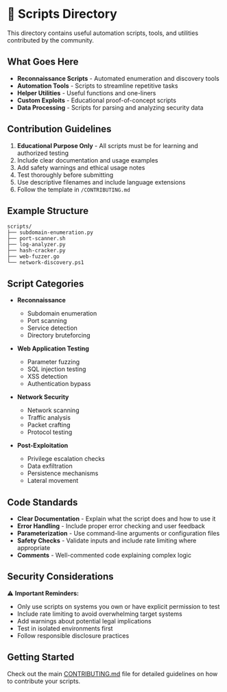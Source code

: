 # 🔧 Scripts Directory

This directory contains useful automation scripts, tools, and utilities contributed by the community.

## What Goes Here

- **Reconnaissance Scripts** - Automated enumeration and discovery tools
- **Automation Tools** - Scripts to streamline repetitive tasks
- **Helper Utilities** - Useful functions and one-liners
- **Custom Exploits** - Educational proof-of-concept scripts
- **Data Processing** - Scripts for parsing and analyzing security data

## Contribution Guidelines

1. **Educational Purpose Only** - All scripts must be for learning and authorized testing
2. Include clear documentation and usage examples
3. Add safety warnings and ethical usage notes
4. Test thoroughly before submitting
5. Use descriptive filenames and include language extensions
6. Follow the template in `/CONTRIBUTING.md`

## Example Structure

```
scripts/
├── subdomain-enumeration.py
├── port-scanner.sh
├── log-analyzer.py
├── hash-cracker.py
├── web-fuzzer.go
└── network-discovery.ps1
```

## Script Categories

- **Reconnaissance**
  - Subdomain enumeration
  - Port scanning
  - Service detection
  - Directory bruteforcing

- **Web Application Testing**
  - Parameter fuzzing
  - SQL injection testing
  - XSS detection
  - Authentication bypass

- **Network Security**
  - Network scanning
  - Traffic analysis
  - Packet crafting
  - Protocol testing

- **Post-Exploitation**
  - Privilege escalation checks
  - Data exfiltration
  - Persistence mechanisms
  - Lateral movement

## Code Standards

- **Clear Documentation** - Explain what the script does and how to use it
- **Error Handling** - Include proper error checking and user feedback
- **Parameterization** - Use command-line arguments or configuration files
- **Safety Checks** - Validate inputs and include rate limiting where appropriate
- **Comments** - Well-commented code explaining complex logic

## Security Considerations

⚠️ **Important Reminders:**
- Only use scripts on systems you own or have explicit permission to test
- Include rate limiting to avoid overwhelming target systems
- Add warnings about potential legal implications
- Test in isolated environments first
- Follow responsible disclosure practices

## Getting Started

Check out the main [CONTRIBUTING.md](../CONTRIBUTING.md) file for detailed guidelines on how to contribute your scripts. 